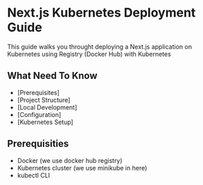 # Next.js Kubernetes Deployment Guide

This guide walks you throught deploying a Next.js application on Kubernetes using Registry (Docker Hub) with Kubernetes

## What Need To Know
- [Prerequisites]
- [Project Structure]
- [Local Development]
- [Configuration]
- [Kubernetes Setup]

## Prerequisities
- Docker (we use docker hub registry)
- Kubernetes cluster (we use minikube in here)
- kubectl CLI

